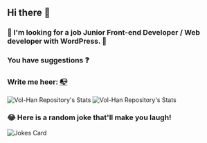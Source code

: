 ## Hi there 👋

### :eyes: I'm looking for a job Junior Front-end Developer / Web developer with WordPress. 🤔

### You have suggestions :question: 

### Write me heer: <a href="mailto:v.m.hannibal@gmail.com" title="Write me">:mailbox_with_no_mail:</a>

![Vol-Han Repository's Stats](https://github-readme-stats.vercel.app/api/top-langs/?username=Vol-Han&theme=gray-green)
![Vol-Han Repository's Stats](https://github-readme-stats.vercel.app/api?username=Vol-Han&show_icons=true)
### 😂 Here is a random joke that'll make you laugh!
![Jokes Card](https://readme-jokes.vercel.app/api)

